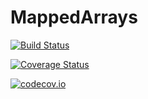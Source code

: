 # MappedArrays

[![Build Status](https://travis-ci.org/timholy/MappedArrays.jl.svg?branch=master)](https://travis-ci.org/timholy/MappedArrays.jl)

[![Coverage Status](https://coveralls.io/repos/timholy/MappedArrays.jl/badge.svg?branch=master&service=github)](https://coveralls.io/github/timholy/MappedArrays.jl?branch=master)

[![codecov.io](http://codecov.io/github/timholy/MappedArrays.jl/coverage.svg?branch=master)](http://codecov.io/github/timholy/MappedArrays.jl?branch=master)
